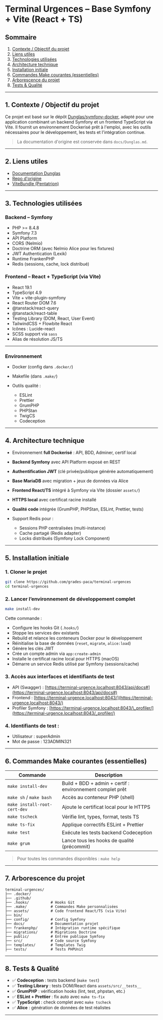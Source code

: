 # Terminal Urgences – Base Symfony + Vite (React + TS)

## Sommaire

1. [Contexte / Objectif du projet](#1-contexte--objectif-du-projet)
2. [Liens utiles](#2-liens-utiles)
3. [Technologies utilisées](#3-technologies-utilisées)
4. [Architecture technique](#4-architecture-technique)
5. [Installation initiale](#5-installation-initiale)
6. [Commandes Make courantes (essentielles)](#6-commandes-make-courantes-essentielles)
7. [Arborescence du projet](#7-arborescence-du-projet)
8. [Tests & Qualité](#8-tests--qualité)

---

## 1. Contexte / Objectif du projet

Ce projet est basé sur le dépôt [Dunglas/symfony-docker](https://github.com/dunglas/symfony-docker), adapté pour une application combinant un backend Symfony et un frontend TypeScript via Vite. Il fournit un environnement Dockerisé prêt à l'emploi, avec les outils nécessaires pour le développement, les tests et l'intégration continue.

> La documentation d'origine est conservée dans `docs/Dunglas.md`.

---

## 2. Liens utiles

* [Documentation Dunglas](docs/Dunglas.md)
* [Repo d'origine](https://github.com/dunglas/symfony-docker)
* [ViteBundle (Pentatrion)](https://github.com/Pentatrion/vite-bundle)

---

## 3. Technologies utilisées

### Backend – Symfony

* PHP >= 8.4.8
* Symfony 7.3
* API Platform
* CORS (Nelmio)
* Doctrine ORM (avec Nelmio Alice pour les fixtures)
* JWT Authentication (Lexik)
* Runtime FrankenPHP
* Redis (sessions, cache, lock distribué)

### Frontend – React + TypeScript (via Vite)

* React 19.1
* TypeScript 4.9
* Vite + vite-plugin-symfony
* React Router DOM 7.6
* @tanstack/react-query
* @tanstack/react-table
* Testing Library (DOM, React, User Event)
* TailwindCSS + Flowbite React
* Icônes : Lucide-react
* SCSS support via `sass`
* Alias de résolution JS/TS

---

### Environnement

* Docker (config dans `.docker/`)
* Makefile (dans `.make/`)
* Outils qualité :

    * ESLint
    * Prettier
    * GrumPHP
    * PHPStan
    * TwigCS
    * Codeception

---

## 4. Architecture technique

* Environnement **full Dockerisé** : API, BDD, Adminer, certif local
* **Backend Symfony** avec API Platform exposé en REST
* **Authentification JWT** (clé privée/publique générée automatiquement)
* **Base MariaDB** avec migration + jeux de données via Alice
* **Frontend React/TS** intégré à Symfony via Vite (dossier `assets/`)
* **HTTPS local** avec certificat racine installé
* **Qualité code** intégrée (GrumPHP, PHPStan, ESLint, Prettier, tests)
* Support Redis pour :

    * Sessions PHP centralisées (multi-instance)
    * Cache partagé (Redis adapter)
    * Locks distribués (Symfony Lock Component)

---

## 5. Installation initiale

### 1. Cloner le projet

```bash
git clone https://github.com/grades-paca/terminal-urgences
cd terminal-urgences
```

### 2. Lancer l’environnement de développement complet

```bash
make install-dev
```

Cette commande :

* Configure les hooks Git (`.hooks/`)
* Stoppe les services dev existants
* Rebuild et relance les conteneurs Docker pour le développement
* Réinitialise la base de données (`reset`, `migrate`, `alice:load`)
* Génère les clés JWT
* Crée un compte admin via `app:create-admin`
* Installe le certificat racine local pour HTTPS (macOS)
* Démarre un service Redis utilisé par Symfony (sessions/cache)

### 3. Accès aux interfaces et identifiants de test

* API (Swagger) : [https://terminal-urgence.localhost:8043/api/docs#](https://terminal-urgence.localhost:8043/api/docs#)
* Frontend : [https://terminal-urgence.localhost:8043/](https://terminal-urgence.localhost:8043/)
* Profiler Symfony : [https://terminal-urgence.localhost:8043/\_profiler/](https://terminal-urgence.localhost:8043/_profiler/)

### 4. Identifiants de test :

* Utilisateur : superAdmin
* Mot de passe : 123ADMIN321

---

## 6. Commandes Make courantes (essentielles)

| Commande                     | Description                                               |
| ---------------------------- | --------------------------------------------------------- |
| `make install-dev`           | Build + BDD + admin + certif : environnement complet prêt |
| `make sh` / `make bash`      | Accès au conteneur PHP (shell)                            |
| `make install-root-cert-dev` | Ajoute le certificat local pour le HTTPS                  |
| `make tscheck`               | Vérifie lint, types, format, tests TS                     |
| `make ts-fix`                | Applique correctifs ESLint + Prettier                     |
| `make test`                  | Exécute les tests backend Codeception                     |
| `make grum`                  | Lance tous les hooks de qualité (précommit)               |

> Pour toutes les commandes disponibles : `make help`

---

## 7. Arborescence du projet

```
terminal-urgences/
├── .docker/         
├── .github/
├── .hooks/          # Hooks Git
├── .make/           # Commandes Make personnalisées
├── assets/          # Code frontend React/TS (via Vite)
├── bin/
├── config/          # Config Symfony
├── docs/            # Documentation projet
├── frankenphp/      # Intégration runtime spécifique
├── migrations/      # Migrations Doctrine
├── public/          # Entrée publique Symfony
├── src/             # Code source Symfony
├── templates/       # Templates Twig
├── tests/           # Tests PHPUnit
```

---

## 8. Tests & Qualité

* ✅ **Codeception** : tests backend (`make test`)
* ✅ **Testing Library** : tests DOM/React dans `assets/src/__tests__`
* ✅ **GrumPHP** : vérification hooks (lint, test, phpstan, etc.)
* ✅ **ESLint + Prettier** : fix auto avec `make ts-fix`
* ✅ **TypeScript** : check complet avec `make tscheck`
* ✅ **Alice** : génération de données de test réalistes

---
